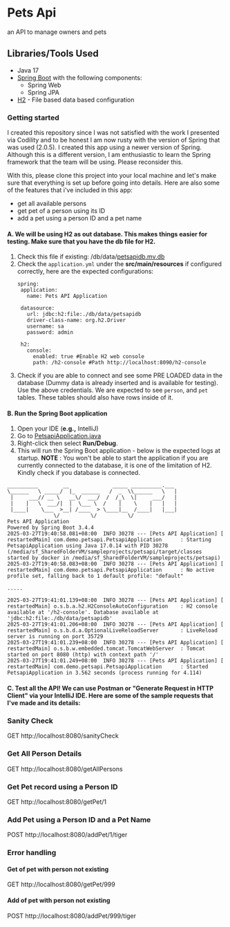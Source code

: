 # Pets Api
an API to manage owners and pets


## Libraries/Tools Used
- Java 17
- [Spring Boot](https://spring.io/projects/spring-boot) with the following components:
    * Spring Web
    * Spring JPA
- [H2](https://www.h2database.com/html/main.html) - File based data based configuration

### Getting started
I created this repository since I was not satisfied with the work I presented via Codility and to be honest I am now rusty with the version of Spring that was used (2.0.5). I created this app using a newer version of Spring. Although this is a different version, I am enthusiastic to learn the Spring framework that the team will be using. Please reconsider this. 

With this, please clone this project into your local machine and let's make sure that everything is set up before going into details.
Here are also some of the features that i've included in this app:
- get all available persons
- get pet of a person using its ID
- add a pet using a person ID and a pet name
#### A. We will be using H2 as out database. This makes things easier for testing. Make sure that you have the db file for H2.
1. Check this file if existing: /db/data/[petsapidb.mv.db](db/data/petsapidb.mv.db)
2. Check the `application.yml` under the **src/main/resources** if configured correctly, here are the expected configurations:
   ```
   spring:
    application:
      name: Pets API Application
  
    datasource:
      url: jdbc:h2:file:./db/data/petsapidb
      driver-class-name: org.h2.Driver
      username: sa
      password: admin
  
    h2:
      console:
        enabled: true #Enable H2 web console
        path: /h2-console #Path http://localhost:8090/h2-console
   ```
3. Check if you are able to connect and see some PRE LOADED data in the database (Dummy data is already inserted and is available for testing). Use the above credentials. We are expected to see `person`, and `pet` tables. These tables should also have rows inside of it.
   
#### B. Run the Spring Boot application
1. Open your IDE (**e.g.,** IntelliJ)
2. Go to [PetsapiApplication.java](src/main/java/com/demo/petsapi/PetsapiApplication.java)
3. Right-click then select **Run/Debug**.
4. This will run the Spring Boot application - below is the expected logs at startup.
**NOTE** : You won't be able to start the application if you are currently connected to the database, it is one of the limitation of H2. Kindly check if you database is connected.

```
__________        __              _____ __________.___
\______   \ _____/  |_  ______   /  _  \\______   \   |
 |     ___// __ \   __\/  ___/  /  /_\  \|     ___/   |
 |    |   \  ___/|  |  \___ \  /    |    \    |   |   |
 |____|    \___  >__| /____  > \____|__  /____|   |___|
               \/          \/          \/
Pets API Application
Powered by Spring Boot 3.4.4
2025-03-27T19:40:58.081+08:00  INFO 30278 --- [Pets API Application] [  restartedMain] com.demo.petsapi.PetsapiApplication      : Starting PetsapiApplication using Java 17.0.14 with PID 30278 (/media/sf_SharedFolderVM/sampleprojects/petsapi/target/classes started by docker in /media/sf_SharedFolderVM/sampleprojects/petsapi)
2025-03-27T19:40:58.083+08:00  INFO 30278 --- [Pets API Application] [  restartedMain] com.demo.petsapi.PetsapiApplication      : No active profile set, falling back to 1 default profile: "default"

.....

2025-03-27T19:41:01.139+08:00  INFO 30278 --- [Pets API Application] [  restartedMain] o.s.b.a.h2.H2ConsoleAutoConfiguration    : H2 console available at '/h2-console'. Database available at 'jdbc:h2:file:./db/data/petsapidb'
2025-03-27T19:41:01.206+08:00  INFO 30278 --- [Pets API Application] [  restartedMain] o.s.b.d.a.OptionalLiveReloadServer       : LiveReload server is running on port 35729
2025-03-27T19:41:01.239+08:00  INFO 30278 --- [Pets API Application] [  restartedMain] o.s.b.w.embedded.tomcat.TomcatWebServer  : Tomcat started on port 8080 (http) with context path '/'
2025-03-27T19:41:01.249+08:00  INFO 30278 --- [Pets API Application] [  restartedMain] com.demo.petsapi.PetsapiApplication      : Started PetsapiApplication in 3.562 seconds (process running for 4.114)
```

#### C. Test all the API! We can use Postman or "Generate Request in HTTP Client" via your IntelliJ IDE. Here are some of the sample requests that I've made and its details:

### Sanity Check
GET http://localhost:8080/sanityCheck

### Get All Person Details
GET http://localhost:8080/getAllPersons

### Get Pet record using a Person ID
GET http://localhost:8080/getPet/1

### Add Pet using a Person ID and a Pet Name
POST http://localhost:8080/addPet/1/tiger

### Error handling
#### Get of pet with person not existing
GET http://localhost:8080/getPet/999

#### Add of pet with person not existing
POST http://localhost:8080/addPet/999/tiger
